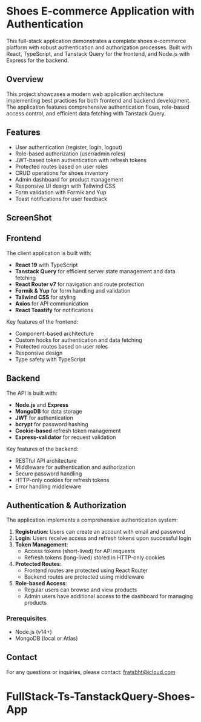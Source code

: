 # Shoes E-commerce Application with Authentication

This full-stack application demonstrates a complete shoes e-commerce platform with robust authentication and authorization processes. Built with React, TypeScript, and Tanstack Query for the frontend, and Node.js with Express for the backend.

## Overview

This project showcases a modern web application architecture implementing best practices for both frontend and backend development. The application features comprehensive authentication flows, role-based access control, and efficient data fetching with Tanstack Query.

## Features

- User authentication (register, login, logout)
- Role-based authorization (user/admin roles)
- JWT-based token authentication with refresh tokens
- Protected routes based on user roles
- CRUD operations for shoes inventory
- Admin dashboard for product management
- Responsive UI design with Tailwind CSS
- Form validation with Formik and Yup
- Toast notifications for user feedback

## ScreenShot

## Frontend

The client application is built with:

- **React 19** with TypeScript
- **Tanstack Query** for efficient server state management and data fetching
- **React Router v7** for navigation and route protection
- **Formik & Yup** for form handling and validation
- **Tailwind CSS** for styling
- **Axios** for API communication
- **React Toastify** for notifications

Key features of the frontend:

- Component-based architecture
- Custom hooks for authentication and data fetching
- Protected routes based on user roles
- Responsive design
- Type safety with TypeScript

## Backend

The API is built with:

- **Node.js** and **Express**
- **MongoDB** for data storage
- **JWT** for authentication
- **bcrypt** for password hashing
- **Cookie-based** refresh token management
- **Express-validator** for request validation

Key features of the backend:

- RESTful API architecture
- Middleware for authentication and authorization
- Secure password handling
- HTTP-only cookies for refresh tokens
- Error handling middleware

## Authentication & Authorization

The application implements a comprehensive authentication system:

1. **Registration**: Users can create an account with email and password
2. **Login**: Users receive access and refresh tokens upon successful login
3. **Token Management**:
   - Access tokens (short-lived) for API requests
   - Refresh tokens (long-lived) stored in HTTP-only cookies
4. **Protected Routes**:
   - Frontend routes are protected using React Router
   - Backend routes are protected using middleware
5. **Role-based Access**:
   - Regular users can browse and view products
   - Admin users have additional access to the dashboard for managing products

### Prerequisites

- Node.js (v14+)
- MongoDB (local or Atlas)

## Contact

For any questions or inquiries, please contact: fratsbht@icloud.com
# FullStack-Ts-TanstackQuery-Shoes-App
